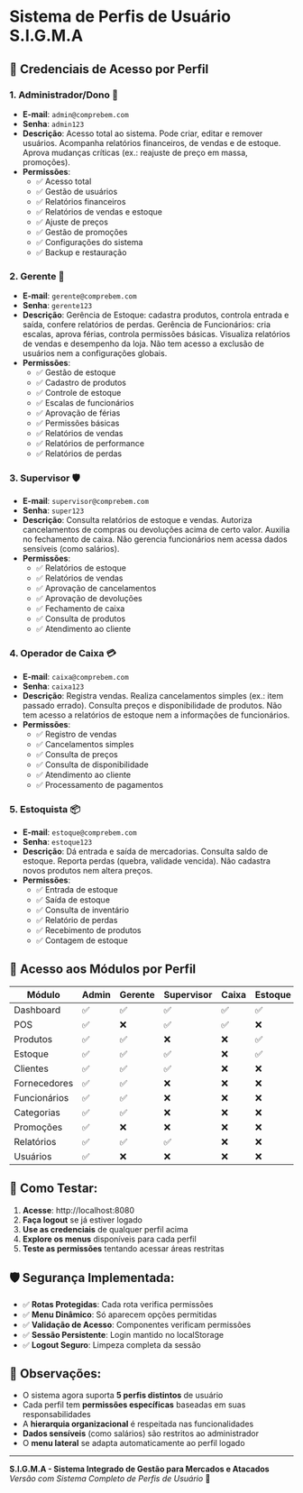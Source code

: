 # Sistema de Perfis de Usuário S.I.G.M.A

## 🔐 Credenciais de Acesso por Perfil

### 1. **Administrador/Dono** 👑
- **E-mail**: `admin@comprebem.com`
- **Senha**: `admin123`
- **Descrição**: Acesso total ao sistema. Pode criar, editar e remover usuários. Acompanha relatórios financeiros, de vendas e de estoque. Aprova mudanças críticas (ex.: reajuste de preço em massa, promoções).
- **Permissões**:
  - ✅ Acesso total
  - ✅ Gestão de usuários
  - ✅ Relatórios financeiros
  - ✅ Relatórios de vendas e estoque
  - ✅ Ajuste de preços
  - ✅ Gestão de promoções
  - ✅ Configurações do sistema
  - ✅ Backup e restauração

### 2. **Gerente** 💼
- **E-mail**: `gerente@comprebem.com`
- **Senha**: `gerente123`
- **Descrição**: Gerência de Estoque: cadastra produtos, controla entrada e saída, confere relatórios de perdas. Gerência de Funcionários: cria escalas, aprova férias, controla permissões básicas. Visualiza relatórios de vendas e desempenho da loja. Não tem acesso a exclusão de usuários nem a configurações globais.
- **Permissões**:
  - ✅ Gestão de estoque
  - ✅ Cadastro de produtos
  - ✅ Controle de estoque
  - ✅ Escalas de funcionários
  - ✅ Aprovação de férias
  - ✅ Permissões básicas
  - ✅ Relatórios de vendas
  - ✅ Relatórios de performance
  - ✅ Relatórios de perdas

### 3. **Supervisor** 🛡️
- **E-mail**: `supervisor@comprebem.com`
- **Senha**: `super123`
- **Descrição**: Consulta relatórios de estoque e vendas. Autoriza cancelamentos de compras ou devoluções acima de certo valor. Auxilia no fechamento de caixa. Não gerencia funcionários nem acessa dados sensíveis (como salários).
- **Permissões**:
  - ✅ Relatórios de estoque
  - ✅ Relatórios de vendas
  - ✅ Aprovação de cancelamentos
  - ✅ Aprovação de devoluções
  - ✅ Fechamento de caixa
  - ✅ Consulta de produtos
  - ✅ Atendimento ao cliente

### 4. **Operador de Caixa** 💳
- **E-mail**: `caixa@comprebem.com`
- **Senha**: `caixa123`
- **Descrição**: Registra vendas. Realiza cancelamentos simples (ex.: item passado errado). Consulta preços e disponibilidade de produtos. Não tem acesso a relatórios de estoque nem a informações de funcionários.
- **Permissões**:
  - ✅ Registro de vendas
  - ✅ Cancelamentos simples
  - ✅ Consulta de preços
  - ✅ Consulta de disponibilidade
  - ✅ Atendimento ao cliente
  - ✅ Processamento de pagamentos

### 5. **Estoquista** 📦
- **E-mail**: `estoque@comprebem.com`
- **Senha**: `estoque123`
- **Descrição**: Dá entrada e saída de mercadorias. Consulta saldo de estoque. Reporta perdas (quebra, validade vencida). Não cadastra novos produtos nem altera preços.
- **Permissões**:
  - ✅ Entrada de estoque
  - ✅ Saída de estoque
  - ✅ Consulta de inventário
  - ✅ Relatório de perdas
  - ✅ Recebimento de produtos
  - ✅ Contagem de estoque

## 🎯 Acesso aos Módulos por Perfil

| Módulo | Admin | Gerente | Supervisor | Caixa | Estoque |
|--------|--------|---------|------------|-------|---------|
| Dashboard | ✅ | ✅ | ✅ | ✅ | ✅ |
| POS | ✅ | ❌ | ✅ | ✅ | ❌ |
| Produtos | ✅ | ✅ | ❌ | ❌ | ✅ |
| Estoque | ✅ | ✅ | ✅ | ❌ | ✅ |
| Clientes | ✅ | ✅ | ✅ | ❌ | ❌ |
| Fornecedores | ✅ | ✅ | ❌ | ❌ | ❌ |
| Funcionários | ✅ | ✅ | ❌ | ❌ | ❌ |
| Categorias | ✅ | ✅ | ❌ | ❌ | ❌ |
| Promoções | ✅ | ❌ | ❌ | ❌ | ❌ |
| Relatórios | ✅ | ✅ | ✅ | ❌ | ❌ |
| Usuários | ✅ | ❌ | ❌ | ❌ | ❌ |

## 🔑 Como Testar:

1. **Acesse**: http://localhost:8080
2. **Faça logout** se já estiver logado
3. **Use as credenciais** de qualquer perfil acima
4. **Explore os menus** disponíveis para cada perfil
5. **Teste as permissões** tentando acessar áreas restritas

## 🛡️ Segurança Implementada:

- ✅ **Rotas Protegidas**: Cada rota verifica permissões
- ✅ **Menu Dinâmico**: Só aparecem opções permitidas
- ✅ **Validação de Acesso**: Componentes verificam permissões
- ✅ **Sessão Persistente**: Login mantido no localStorage
- ✅ **Logout Seguro**: Limpeza completa da sessão

## 📝 Observações:

- O sistema agora suporta **5 perfis distintos** de usuário
- Cada perfil tem **permissões específicas** baseadas em suas responsabilidades
- A **hierarquia organizacional** é respeitada nas funcionalidades
- **Dados sensíveis** (como salários) são restritos ao administrador
- O **menu lateral** se adapta automaticamente ao perfil logado

---

**S.I.G.M.A - Sistema Integrado de Gestão para Mercados e Atacados**
*Versão com Sistema Completo de Perfis de Usuário* 🚀